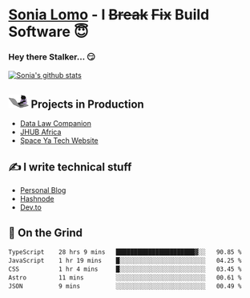 # [Sonia Lomo](https://sonylomo.github.io/) - I ~~Break~~ ~~Fix~~ Build Software 😇
### Hey there Stalker... 😏 

<a href="https://github.com/sonylomo/github-readme-stats">
  <img align="center" src="https://media.giphy.com/media/lU05nFSW6Y2A/giphy.gif" alt="Sonia's github stats" />
</a>

## <img src="assets/devcat.gif" width="40"> Projects in Production
- [Data Law Companion](https://datalawcompanion.org/)
- [JHUB Africa](https://jhubafrica.com/)
- [Space Ya Tech Website](https://www.spaceyatech.com/)

## ✍️ I write technical stuff
- [Personal Blog](https://sonylomo-github-io.vercel.app/blog)
- [Hashnode](https://sonylomo.hashnode.dev/)
- [Dev.to](https://dev.to/sonylomo)

## 🤡 On the Grind
<!--START_SECTION:waka-->

```txt
TypeScript    28 hrs 9 mins   ██████████████████████▓░░   90.85 %
JavaScript    1 hr 19 mins    █░░░░░░░░░░░░░░░░░░░░░░░░   04.25 %
CSS           1 hr 4 mins     █░░░░░░░░░░░░░░░░░░░░░░░░   03.45 %
Astro         11 mins         ░░░░░░░░░░░░░░░░░░░░░░░░░   00.61 %
JSON          9 mins          ░░░░░░░░░░░░░░░░░░░░░░░░░   00.49 %
```

<!--END_SECTION:waka-->
